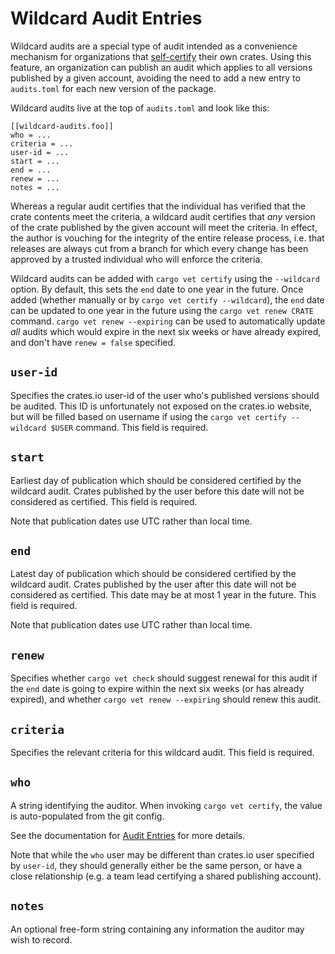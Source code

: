 # Wildcard Audit Entries

Wildcard audits are a special type of audit intended as a convenience mechanism
for organizations that
[self-certify](curating-your-audit-set.md#self-certification) their own crates.
Using this feature, an organization can publish an audit which applies to all
versions published by a given account, avoiding the need to add a new entry to
`audits.toml` for each new version of the package.

Wildcard audits live at the top of `audits.toml` and look like this:

```
[[wildcard-audits.foo]]
who = ...
criteria = ...
user-id = ...
start = ...
end = ...
renew = ...
notes = ...
```

Whereas a regular audit certifies that the individual has verified that the
crate contents meet the criteria, a wildcard audit certifies that _any_ version
of the crate published by the given account will meet the criteria. In effect,
the author is vouching for the integrity of the entire release process, i.e.
that releases are always cut from a branch for which every change has been
approved by a trusted individual who will enforce the criteria.

Wildcard audits can be added with `cargo vet certify` using the `--wildcard`
option. By default, this sets the `end` date to one year in the future. Once
added (whether manually or by `cargo vet certify --wildcard`), the `end` date
can be updated to one year in the future using the `cargo vet renew CRATE`
command. `cargo vet renew --expiring` can be used to automatically update _all_
audits which would expire in the next six weeks or have already expired, and
don't have `renew = false` specified.

## `user-id`

Specifies the crates.io user-id of the user who's published versions should be
audited. This ID is unfortunately not exposed on the crates.io website, but will
be filled based on username if using the `cargo vet certify --wildcard $USER`
command. This field is required.

## `start`

Earliest day of publication which should be considered certified by the wildcard
audit. Crates published by the user before this date will not be considered as
certified. This field is required.

Note that publication dates use UTC rather than local time.

## `end`

Latest day of publication which should be considered certified by the wildcard
audit. Crates published by the user after this date will not be considered as
certified. This date may be at most 1 year in the future. This field is
required.

Note that publication dates use UTC rather than local time.

## `renew`

Specifies whether `cargo vet check` should suggest renewal for this audit if the
`end` date is going to expire within the next six weeks (or has already
expired), and whether `cargo vet renew --expiring` should renew this audit.

## `criteria`

Specifies the relevant criteria for this wildcard audit. This field is required.

## `who`

A string identifying the auditor. When invoking `cargo vet certify`, the
value is auto-populated from the git config.

See the documentation for [Audit Entries](./audit-entries.md#who) for more
details.

Note that while the `who` user may be different than crates.io user specified by
`user-id`, they should generally either be the same person, or have a close
relationship (e.g. a team lead certifying a shared publishing account).

## `notes`

An optional free-form string containing any information the auditor may wish to
record.
